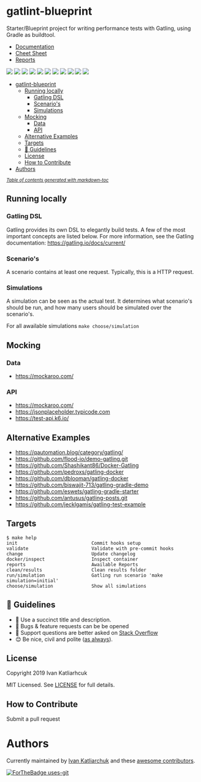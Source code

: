 # gatlint-blueprint

Starter/Blueprint project for writing performance tests with Gatling, using Gradle as buildtool.

- [Documentation](https://gatling.io/docs/current/)
- [Cheet Sheet](https://gatling.io/docs/current/cheat-sheet/)
- [Reports](https://gatling.io/docs/current/general/reports/)

[![](https://img.shields.io/github/license/ik-performance/gatling-blueprint)](https://github.com/ik-performance/gatling-blueprint)
![](https://img.shields.io/github/v/tag/ik-performance/gatling-blueprint)
![](https://img.shields.io/issues/github/ik-performance/gatling-blueprint)
![](https://img.shields.io/github/issues/ik-performance/gatling-blueprint)
![](https://img.shields.io/github/issues-closed/ik-performance/gatling-blueprint)
[![](https://img.shields.io/github/languages/code-size/ik-performance/gatling-blueprint)](https://github.com/ik-performance/gatling-blueprint)
[![](https://img.shields.io/github/repo-size/ik-performance/gatling-blueprint)](https://github.com/ik-performance/gatling-blueprint)
![](https://img.shields.io/github/languages/top/ik-performance/gatling-blueprint?color=green&logo=terraform&logoColor=blue)
![](https://img.shields.io/github/commit-activity/m/ik-performance/gatling-blueprint)
![](https://img.shields.io/github/contributors/ik-performance/gatling-blueprint)
![](https://img.shields.io/github/last-commit/ik-performance/gatling-blueprint)

- [gatlint-blueprint](#gatlint-blueprint)
  * [Running locally](#running-locally)
    + [Gatling DSL](#gatling-dsl)
    + [Scenario's](#scenario-s)
    + [Simulations](#simulations)
  * [Mocking](#mocking)
    + [Data](#data)
    + [API](#api)
  * [Alternative Examples](#alternative-examples)
  * [Targets](#targets)
  * [:memo: Guidelines](#-memo--guidelines)
  * [License](#license)
  * [How to Contribute](#how-to-contribute)
- [Authors](#authors)

<small><i><a href='http://ecotrust-canada.github.io/markdown-toc/'>Table of contents generated with markdown-toc</a></i></small>

## Running locally

### Gatling DSL
Gatling provides its own DSL to elegantly build tests. A few of the most important concepts are listed below. For more information, see the Gatling documentation: https://gatling.io/docs/current/

### Scenario's
A scenario contains at least one request. Typically, this is a HTTP request.

### Simulations
A simulation can be seen as the actual test. It determines what scenario's should be run, and how many users should be simulated over the scenario's.

For all awailable simulations `make choose/simulation`

## Mocking

### Data

- https://mockaroo.com/

### API

- https://mockaroo.com/
- https://jsonplaceholder.typicode.com
- https://test-api.k6.io/

## Alternative Examples

- https://qautomation.blog/category/gatling/
- https://github.com/flood-io/demo-gatling.git
- https://github.com/Shashikant86/Docker-Gatling
- https://github.com/pedroxs/gatling-docker
- https://github.com/dblooman/gatling-docker
- https://github.com/biswajit-713/gatling-gradle-demo
- https://github.com/eswets/gatling-gradle-starter
- https://github.com/antusus/gatling-posts.git
- https://github.com/jecklgamis/gatling-test-example

## Targets

<!-- START makefile-doc -->
```
$ make help
init                           Commit hooks setup
validate                       Validate with pre-commit hooks
change                         Update changelog
docker/inspect                 Inspect container
reports                        Awailable Reports
clean/results                  Clean results folder
run/simulation                 Gatling run scenario 'make simulation=initial'
choose/simulation              Show all simulations
```
<!-- END makefile-doc -->

## :memo: Guidelines

 - :memo: Use a succinct title and description.
 - :bug: Bugs & feature requests can be be opened
 - :signal_strength: Support questions are better asked on [Stack Overflow](https://stackoverflow.com/)
 - :blush: Be nice, civil and polite ([as always](http://contributor-covenant.org/version/1/4/)).

## License

Copyright 2019 Ivan Katliarhcuk

MIT Licensed. See [LICENSE](./LICENSE) for full details.

## How to Contribute

Submit a pull request

# Authors

Currently maintained by [Ivan Katliarchuk](https://github.com/ivankatliarchuk) and these [awesome contributors](https://github.com/terraform-module/terraform-module-blueprint/graphs/contributors).

[![ForTheBadge uses-git](http://ForTheBadge.com/images/badges/uses-git.svg)](https://GitHub.com/)
